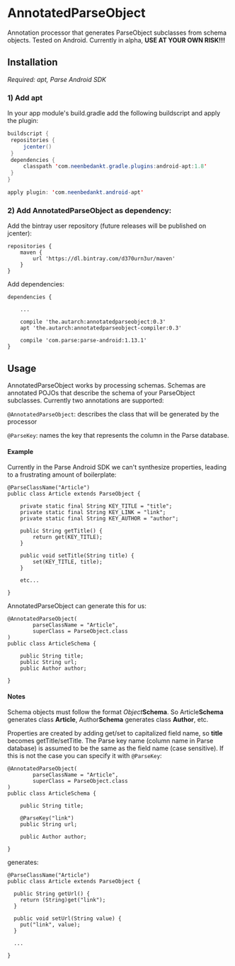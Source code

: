 # AnnotatedParseObject

Annotation processor that generates ParseObject subclasses from schema objects.  Tested on Android.  Currently in alpha, **USE AT YOUR OWN RISK!!!**

## Installation

_Required: apt, Parse Android SDK_

### 1) Add apt

In your app module's build.gradle add the following buildscript and apply the plugin:
 
```java
buildscript {
 repositories {
     jcenter()
 }
 dependencies {
     classpath 'com.neenbedankt.gradle.plugins:android-apt:1.8'
 }
}

apply plugin: 'com.neenbedankt.android-apt'
```
 
### 2) Add AnnotatedParseObject as dependency:

Add the bintray user repository (future releases will be published on jcenter):

```
repositories {
    maven {
        url 'https://dl.bintray.com/d370urn3ur/maven'
    }
}
```

Add dependencies:

```
dependencies {

    ...

    compile 'the.autarch:annotatedparseobject:0.3'
    apt 'the.autarch:annotatedparseobject-compiler:0.3'
    
    compile 'com.parse:parse-android:1.13.1'
}
```

## Usage

AnnotatedParseObject works by processing schemas.  Schemas are annotated POJOs that describe the schema of your ParseObject subclasses.
Currently two annotations are supported:

`@AnnotatedParseObject`: describes the class that will be generated by the processor

`@ParseKey`: names the key that represents the column in the Parse database.

#### Example

Currently in the Parse Android SDK we can't synthesize properties, leading to a frustrating amount of boilerplate:

```
@ParseClassName("Article")
public class Article extends ParseObject {
    
    private static final String KEY_TITLE = "title";
    private static final String KEY_LINK = "link";
    private static final String KEY_AUTHOR = "author";
    
    public String getTitle() {
        return get(KEY_TITLE);
    }
    
    public void setTitle(String title) {
        set(KEY_TITLE, title);
    }
    
    etc...
    
}
```

AnnotatedParseObject can generate this for us:

```
@AnnotatedParseObject(
        parseClassName = "Article",
        superClass = ParseObject.class
)
public class ArticleSchema {

    public String title;
    public String url;
    public Author author;

}
```

#### Notes

Schema objects must follow the format _Object_**Schema**.  So Article**Schema** generates class **Article**, Author**Schema** generates class **Author**, etc.

Properties are created by adding get/set to capitalized field name, so **title** becomes getTitle/setTitle.
The Parse key name (column name in Parse database) is assumed to be the same as the field name (case sensitive).
If this is not the case you can specify it with `@ParseKey`:
  
```
@AnnotatedParseObject(
        parseClassName = "Article",
        superClass = ParseObject.class
)
public class ArticleSchema {

    public String title;

    @ParseKey("link")
    public String url;

    public Author author;

}
```

generates:

```
@ParseClassName("Article")
public class Article extends ParseObject {

  public String getUrl() {
    return (String)get("link");
  }

  public void setUrl(String value) {
    put("link", value);
  }
  
  ...
  
}
``` 